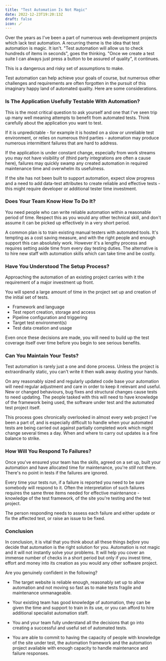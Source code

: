 ```yaml
---
title: "Test Automation Is Not Magic"
date: 2022-12-23T19:20:13Z
draft: false
icon: 🪄
---
```


Over the years as I've been a part of numerous web development projects which lack test automation. A recurring theme is the idea that test automation is magic. It isn't. <!--more-->"Test automation will allow us to check hundreds of items in seconds", goes the thinking. "Once we create a test suite I can always just press a button to be assured of quality", it continues.

This is a dangerous and risky set of assumptions to make.

Test automation can help achieve your goals of course, but numerous other challenges and requirements are often forgotten in the pursuit of this imaginary happy land of automated quality. Here are some considerations.


### Is The Application Usefully Testable With Automation?

This is the most critical question to ask yourself and one that I've seen trip up many well meaning attempts to benefit from automated tests. Think carefully about the application you want to test. 

If it is unpredictable - for example it is hosted on a slow or unreliable test environment, or relies on numerous third parties - automation may produce numerous intermittent failures that are hard to address. 

If the application is under constant change, especially from work streams you may not have visibility of (third party integrations are often a cause here), failures may quickly swamp any created automation in required maintenance time and overwhelm its usefulness.

If the site has not been built to support automation, expect slow progress and a need to add data-test attributes to create reliable and effective tests - this might require developer or additional tester time investment.


### Does Your Team Know How To Do It?

You need people who can write reliable automation within a reasonable period of time. Respect this as you would any other technical skill, and don't assume it can be picked up effectively in a very short period.

A common plan is to train existing manual testers with automated tools. It's tempting as a cost saving measure, and with the right people and enough support this can absolutely work. However it's a lengthy process and requires setting aside time from every day testing duties. The alternative is to hire new staff with automation skills which can take time and be costly.


### Have You Understood The Setup Process?

Approaching the automation of an existing project carries with it the requirement of a major investment up front.

You will spend a large amount of time in the project set up and creation of the initial set of tests.

* Framework and language
* Test report creation, storage and access
* Pipeline configuration and triggering
* Target test environment(s)
* Test data creation and usage

Even once these decisions are made, you will need to build up the test coverage itself over time before you begin to see serious benefits.


### Can You Maintain Your Tests?

Test automation is rarely just a one and done process. Unless the project is extraordinarily static, you can't write it then walk away dusting your hands.

On any reasonably sized and regularly updated code base your automation will need regular adjustment and care in order to keep it relevant and useful. New or changed behaviours, bug fixes and structural changes cause tests to need updating. The people tasked with this will need to have knowledge of the framework being used, the software under test and the automated test project itself.

This process goes chronically overlooked in almost every web project I've been a part of, and is especially difficult to handle when your automated tests are being carried out against partially completed work which might change several times a day. When and where to carry out updates is a fine balance to strike.


### How Will You Respond To Failures?

Once you've ensured your team has the skills, agreed on a set up, built your automation and have allocated time for maintenance, you're *still* not there. There's no point in tests if the failures are ignored.

Every time your tests run, if a failure is reported you need to be sure somebody will respond to it. Often the interpretation of such failures requires the same three items needed for effective maintenance - knowledge of the test framework, of the site you're testing and the test project.

The person responding needs to assess each failure and either update or fix the affected test, or raise an issue to be fixed.


### Conclusion

In conclusion, it is vital that you think about all these things *before* you decide that automation is the right solution for you. Automation is not magic and it will not instantly solve your problems. It will help you cover an immense number of checks in a short period but only if you invest time, effort and money into its creation as you would any other software project.

Are you genuinely confident in the following?

* The target website is reliable enough, reasonably set up to allow automation and not moving so fast as to make tests fragile and maintenance unmanageable.

* Your existing team has good knowledge of automation, they can be given the time and support to train in its use, or you can afford to hire additional specialist automation staff.

* You and your team fully understand all the decisions that go into creating a successful and useful set of automated tests.

* You are able to commit to having the capacity of people with knowledge of the site under test, the automation framework and the automation project available with enough capacity to handle maintenance and failure responses.